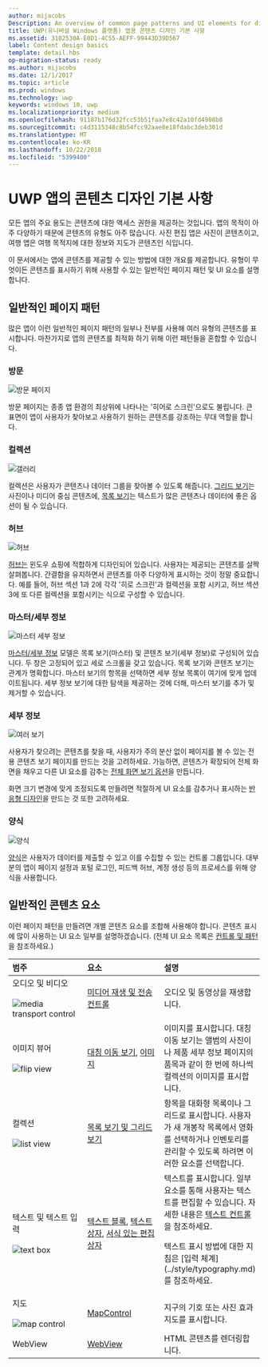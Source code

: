 ```yaml
---
author: mijacobs
Description: An overview of common page patterns and UI elements for displaying content in your UWP app.
title: UWP(유니버설 Windows 플랫폼) 앱용 콘텐츠 디자인 기본 사항
ms.assetid: 3102530A-E0D1-4C55-AEFF-99443D39D567
label: Content design basics
template: detail.hbs
op-migration-status: ready
ms.author: mijacobs
ms.date: 12/1/2017
ms.topic: article
ms.prod: windows
ms.technology: uwp
keywords: windows 10, uwp
ms.localizationpriority: medium
ms.openlocfilehash: 91187b176d32fcc53b51faa7e8c42a10fd4908b8
ms.sourcegitcommit: c4d3115348c8b54fcc92aae8e18fdabc3deb301d
ms.translationtype: MT
ms.contentlocale: ko-KR
ms.lasthandoff: 10/22/2018
ms.locfileid: "5399400"
---
```

# <a name="content-design-basics-for-uwp-apps"></a>UWP 앱의 콘텐츠 디자인 기본 사항

모든 앱의 주요 용도는 콘텐츠에 대한 액세스 권한을 제공하는 것입니다. 앱의 목적이 아주 다양하기 때문에 콘텐츠의 유형도 아주 많습니다. 사진 편집 앱은 사진이 콘텐츠이고, 여행 앱은 여행 목적지에 대한 정보와 지도가 콘텐츠인 식입니다. 

이 문서에서는 앱에 콘텐츠를 제공할 수 있는 방법에 대한 개요를 제공합니다. 유형이 무엇이든 콘텐츠를 표시하기 위해 사용할 수 있는 일반적인 페이지 패턴 및 UI 요소를 설명합니다.

## <a name="common-page-patterns"></a>일반적인 페이지 패턴

많은 앱이 이런 일반적인 페이지 패턴의 일부나 전부를 사용해 여러 유형의 콘텐츠를 표시합니다. 마찬가지로 앱의 콘텐츠를 최적화 하기 위해 이런 패턴들을 혼합할 수 있습니다.

### <a name="landing"></a>방문

![방문 페이지](images/content-basics/hero-screen.png)

방문 페이지는 종종 앱 환경의 최상위에 나타나는 '히어로 스크린'으로도 불립니다. 큰 표면이 앱이 사용자가 찾아보고 사용하기 원하는 콘텐츠를 강조하는 무대 역할을 합니다.

### <a name="collections"></a>컬렉션

![갤러리](images/content-basics/gridview.png)

컬렉션은 사용자가 콘텐츠나 데이터 그룹을 찾아볼 수 있도록 해줍니다. [그리드 보기](../controls-and-patterns/item-templates-gridview.md)는 사진이나 미디어 중심 콘텐츠에, [목록 보기](../controls-and-patterns/item-templates-listview.md)는 텍스트가 많은 콘텐츠나 데이터에 좋은 옵션이 될 수 있습니다.

### <a name="hub"></a>허브

![허브](images/content-basics/hub.png)

[허브는](../controls-and-patterns/hub.md) 윈도우 쇼핑에 적합하게 디자인되어 있습니다. 사용자는 제공되는 콘텐츠를 살짝 살펴봅니다. 간결함을 유지하면서 콘텐츠를 아주 다양하게 표시하는 것이 정말 중요합니다. 예를 들어, 허브 섹션 1과 2에 각각 '히로 스크린'과 컬렉션을 포함 시키고, 허브 섹션 3에 또 다른 컬렉션을 포함시키는 식으로 구성할 수 있습니다.

### <a name="masterdetail"></a>마스터/세부 정보

![마스터 세부 정보](images/content-basics/master-detail.png)

[마스터/세부 정보](../controls-and-patterns/master-details.md) 모델은 목록 보기(마스터) 및 콘텐츠 보기(세부 정보)로 구성되어 있습니다. 두 창은 고정되어 있고 세로 스크롤을 갖고 있습니다. 목록 보기와 콘텐츠 보기는 관계가 명확합니다. 마스터 보기의 항목을 선택하면 세부 정보 목록이 여기에 맞게 업데이트됩니다. 세부 정보 보기에 대한 탐색을 제공하는 것에 더해, 마스터 보기를 추가 및 제거할 수 있습니다.

### <a name="details"></a>세부 정보

![여러 보기](images/multi-view.png)

사용자가 찾으려는 콘텐츠를 찾을 때, 사용자가 주의 분산 없이 페이지를 볼 수 있는 전용 콘텐츠 보기 페이지를 만드는 것을 고려하세요. 가능하면, 콘텐츠가 확장되어 전체 화면을 채우고 다른 UI 요소를 감추는 [전체 화면 보기 옵션](../layout/show-multiple-views.md)을 만듭니다. 

화면 크기 변경에 맞게 조정되도록 만들려면 적절하게 UI 요소를 감추거나 표시하는 [반응형 디자인](design-and-ui-intro.md)을 만드는 것 또한 고려하세요.

### <a name="forms"></a>양식
![양식](images/content-basics/forms.png)

[양식](../controls-and-patterns/forms.md)은 사용자가 데이터를 제출할 수 있고 이를 수집할 수 있는 컨트롤 그룹입니다. 대부분의 앱이 페이지 설정과 포털 로그인, 피드백 허브, 계정 생성 등의 프로세스를 위해 양식을 사용합니다. 

## <a name="common-content-elements"></a>일반적인 콘텐츠 요소

이런 페이지 패턴을 만들려면 개별 콘텐츠 요소를 조합해 사용해야 합니다. 콘텐츠 표시에 많이 사용하는 UI 요소 일부를 설명하겠습니다. (전체 UI 요소 목록은 [컨트롤 및 패턴](../controls-and-patterns/index.md)을 참조하세요.)

<div class="mx-responsive-img">
<table>
<colgroup>
<col width="33%" />
<col width="33%" />
<col width="33%" />
</colgroup>
<thead>
<tr class="header">
<th align="left">범주</th>
<th align="left">요소</th>
<th align="left">설명</th>
</tr>
</thead>
<tbody>
<tr class="odd">
<td align="left">오디오 및 비디오<br/><br/>
    <img src="images/content-basics/media-transport.png" alt="media transport control" /></td>
<td align="left"><a href="../controls-and-patterns/media-playback.md">미디어 재생 및 전송 컨트롤</a></td>
<td align="left">오디오 및 동영상을 재생합니다.</td>
</tr>
<tr class="even">
<td align="left">이미지 뷰어<br/><br/>
    <img src="images/content-basics/flipview.jpg" alt="flip view" /></td>
<td align="left"><a href="../controls-and-patterns/flipview.md">대칭 이동 보기</a>, <a href="../controls-and-patterns/images-imagebrushes.md">이미지</a></td>
<td align="left">이미지를 표시합니다. 대칭 이동 보기는 앨범의 사진이나 제품 세부 정보 페이지의 품목과 같이 한 번에 하나씩 컬렉션의 이미지를 표시합니다.</td>
</tr>
<tr class="odd">
<td align="left">컬렉션 <br/><br/>
    <img src="images/content-basics/listview.png" alt="list view" /></td>
<td align="left"><a href="../controls-and-patterns/lists.md">목록 보기 및 그리드 보기</a></td>
<td align="left">항목을 대화형 목록이나 그리드로 표시합니다. 사용자가 새 개봉작 목록에서 영화를 선택하거나 인벤토리를 관리할 수 있도록 하려면 이러한 요소를 선택합니다.</td>
</tr>
<tr class="even">
<td align="left">텍스트 및 텍스트 입력 <br/><br/>
    <img src="images/content-basics/textbox.png" alt="text box" /></td>
<td align="left"><p><a href="../controls-and-patterns/text-block.md">텍스트 블록</a>, <a href="../controls-and-patterns/text-box.md">텍스트 상자</a>, <a href="../controls-and-patterns/rich-edit-box.md">서식 있는 편집 상자</a></p>
</td>
<td align="left">텍스트를 표시합니다. 일부 요소를 통해 사용자는 텍스트를 편집할 수 있습니다. 자세한 내용은 <a href="../controls-and-patterns/text-controls.md">텍스트 컨트롤</a>을 참조하세요.
<p>텍스트 표시 방법에 대한 지침은 [입력 체계](../style/typography.md)를 참조하세요.</p>
</td>
</tr>
<tr class="odd">
<td align="left">지도<br/><br/>
    <img src="images/content-basics/mapcontrol.png" alt="map control" /></td>
<td align="left"><a href="../../maps-and-location/display-maps.md">MapControl</a></td>
<td align="left">지구의 기호 또는 사진 효과 지도를 표시합니다.</td>
</tr>
<tr class="even">
<td align="left">WebView</td>
<td align="left"><a href="../controls-and-patterns/web-view.md">WebView</a></td>
<td align="left">HTML 콘텐츠를 렌더링합니다.</td>
</tr>
</tbody>
</table>
</div>
